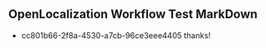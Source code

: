 ## OpenLocalization Workflow Test MarkDown
* cc801b66-2f8a-4530-a7cb-96ce3eee4405 thanks!

<!--HONumber=Jul16_HO5-->


